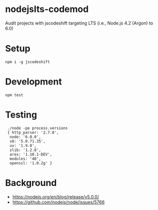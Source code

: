 # nodejslts-codemod

Audit projects with jscodeshift targeting LTS (i.e., Node.js 4.2 (Argon) to 6.0) 

# Setup 

    npm i -g jscodeshift

# Development 

    npm test

# Testing 

     ./node -pe process.versions
     { http_parser: '2.7.0',
      node: '6.0.0',
      v8: '5.0.71.35',
      uv: '1.9.0',
      zlib: '1.2.8',
      ares: '1.10.1-DEV',
      modules: '48',
      openssl: '1.0.2g' }

# Background

- https://nodejs.org/en/blog/release/v5.0.0/
- https://github.com/nodejs/node/issues/5766

